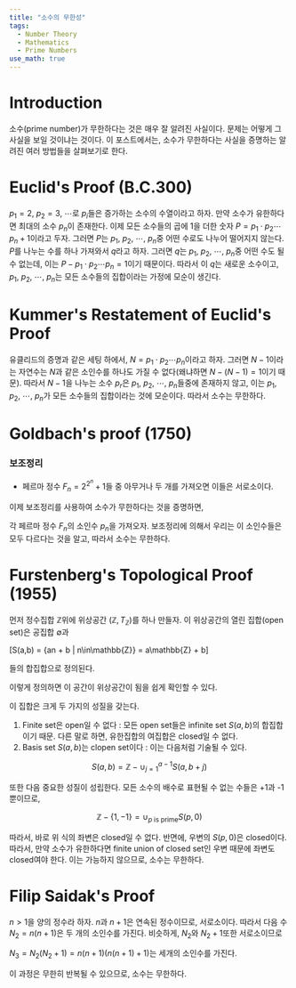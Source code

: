 ```yaml
---
title: "소수의 무한성"
tags:
  - Number Theory
  - Mathematics
  - Prime Numbers
use_math: true
---
```


# Introduction

소수(prime number)가 무한하다는 것은 매우 잘 알려진 사실이다. 문제는 어떻게 그 사실을 보일 것이냐는 것이다. 이 포스트에서는, 소수가 무한하다는 사실을 증명하는 알려진 여러 방법들을 살펴보기로 한다.

# Euclid's Proof (B.C.300)

$p_1=2$, $p_2=3$, $\cdots$로 $p_i$들은 증가하는 소수의 수열이라고 하자. 만약 소수가 유한하다면 최대의 소수 $p_n$이 존재한다. 이제 모든 소수들의 곱에 1을 더한 숫자 $P=p_1\cdot p_2\cdots p_n+1$이라고 두자. 그러면 $P$는 $p_1$, $p_2$, $\cdots$, $p_n$중 어떤 수로도 나누어 떨어지지 않는다. $P$를 나누는 수를 하나 가져와서 $q$라고 하자. 그러면 $q$는 $p_1$, $p_2$, $\cdots$, $p_n$중 어떤 수도 될 수 없는데, 이는 $P-p_1\cdot p_2\cdots p_n=1$이기 때문이다. 따라서 이 $q$는 새로운 소수이고, $p_1$, $p_2$, $\cdots$, $p_n$는 모든 소수들의 집합이라는 가정에 모순이 생긴다.

# Kummer's Restatement of Euclid's Proof

유클리드의 증명과 같은 세팅 하에서, $N=p_1\cdot p_2\cdots p_n$이라고 하자. 그러면 $N-1$이라는 자연수는 $N$과 같은 소인수를 하나도 가질 수 없다(왜냐하면 $N-(N-1) = 1$이기 때문). 따라서 $N-1$을 나누는 소수 $p_r$은 $p_1$, $p_2$, $\cdots$, $p_n$들중에 존재하지 않고, 이는 $p_1$, $p_2$, $\cdots$, $p_n$가 모든 소수들의 집합이라는 것에 모순이다. 따라서 소수는 무한하다.

# Goldbach's proof (1750)


### 보조정리
 - 페르마 정수 $F_n = 2^{2^{n}}+1$들 중 아무거나 두 개를 가져오면 이들은 서로소이다.

이제 보조정리를 사용하여 소수가 무한하다는 것을 증명하면,

각 페르마 정수 $F_n$의 소인수 $p_n$을 가져오자. 보조정리에 의해서 우리는 이 소인수들은 모두 다르다는 것을 알고, 따라서 소수는 무한하다.

# Furstenberg's Topological Proof (1955)

먼저 정수집합 $\mathbb{Z}$위에 위상공간 $(\mathbb{Z}, T_{\mathbb{Z}})$를 하나 만들자. 이 위상공간의 열린 집합(open set)은 공집합 $\emptyset$과

\[S(a,b) = \{an + b | n\in\mathbb{Z}\} = a\mathbb{Z} + b\]

들의 합집합으로 정의된다.

이렇게 정의하면 이 공간이 위상공간이 됨을 쉽게 확인할 수 있다.

이 집합은 크게 두 가지의 성질을 갖는다.

1. Finite set은 open일 수 없다 : 모든 open set들은 infinite set $S(a,b)$의 합집합이기 때문. 다른 말로 하면, 유한집합의 여집합은 closed일 수 없다.
2. Basis set $S(a,b)$는 clopen set이다 : 이는 다음처럼 기술될 수 있다.

$$
S(a,b) = \mathbb{Z} - \cup_{j=1}^{a-1}S(a,b+j)
$$

또한 다음 중요한 성질이 성립한다. 모든 소수의 배수로 표현될 수 없는 수들은 +1과 -1뿐이므로,

$$
\mathbb{Z} - \{1,-1\} = \cup_{p\text{ is prime}} S(p,0)
$$

따라서, 바로 위 식의 좌변은 closed일 수 없다. 반면에, 우변의 $S(p,0)$은 closed이다. 따라서, 만약 소수가 유한하다면 finite union of closed set인 우변 때문에 좌변도 closed여야 한다. 이는 가능하지 않으므로, 소수는 무한하다.

# Filip Saidak's Proof

$n>1$을 양의 정수라 하자. $n$과 $n+1$은 연속된 정수이므로, 서로소이다. 따라서 다음 수 $N_2 = n(n+1)$은 두 개의 소인수를 가진다. 비슷하게, $N_2$와 $N_2+1$또한 서로소이므로

$N_3 = N_2(N_2+1) = n(n+1)(n(n+1)+1)$는 세개의 소인수를 가진다.

이 과정은 무한히 반복될 수 있으므로, 소수는 무한하다.
